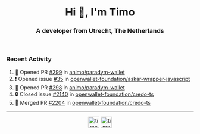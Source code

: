 <h1 align="center">Hi 👋, I'm Timo</h1>
<h3 align="center">A developer from Utrecht, The Netherlands</h3>
<br/>
<!-- https://github.com/rahuldkjain/github-profile-readme-generator --!>

<!--  <p align="left"><img src="https://github-readme-stats.vercel.app/api?username=timoglastra&show_icons=true&count_private=true&" alt="timoglastra" /></p> --!>

<!--
Github language stats
<p align="left"><img src="https://github-readme-stats.vercel.app/api/top-langs/?username=timoglastra&layout=compact" alt="timoglastra" /><p>
-->

<!-- Codestats language stats -->
<!-- <p align="left"><img src="https://codestats-readme.vercel.app/api/top-langs/?username=timoglastra&layout=compact&language_count=12" alt="timoglastra" /><p>    --!>
  
<h3>Recent Activity</h3>

<!--START_SECTION:activity-->
1. 💪 Opened PR [#299](https://github.com/animo/paradym-wallet/pull/299) in [animo/paradym-wallet](https://github.com/animo/paradym-wallet)
2. ❗ Opened issue [#35](https://github.com/openwallet-foundation/askar-wrapper-javascript/issues/35) in [openwallet-foundation/askar-wrapper-javascript](https://github.com/openwallet-foundation/askar-wrapper-javascript)
3. 💪 Opened PR [#298](https://github.com/animo/paradym-wallet/pull/298) in [animo/paradym-wallet](https://github.com/animo/paradym-wallet)
4. 🔒 Closed issue [#2140](https://github.com/openwallet-foundation/credo-ts/issues/2140) in [openwallet-foundation/credo-ts](https://github.com/openwallet-foundation/credo-ts)
5. 🎉 Merged PR [#2204](https://github.com/openwallet-foundation/credo-ts/pull/2204) in [openwallet-foundation/credo-ts](https://github.com/openwallet-foundation/credo-ts)
<!--END_SECTION:activity-->

---

<p align="center">
<a href="https://twitter.com/timoglastra" target="blank"><img align="center" src="https://cdn.jsdelivr.net/npm/simple-icons@3.0.1/icons/twitter.svg" alt="timoglastra" height="30" width="30" /></a>
<a href="https://linkedin.com/in/timoglastra" target="blank"><img align="center" src="https://cdn.jsdelivr.net/npm/simple-icons@3.0.1/icons/linkedin.svg" alt="timoglastra" height="30" width="30" /></a>
</p>



